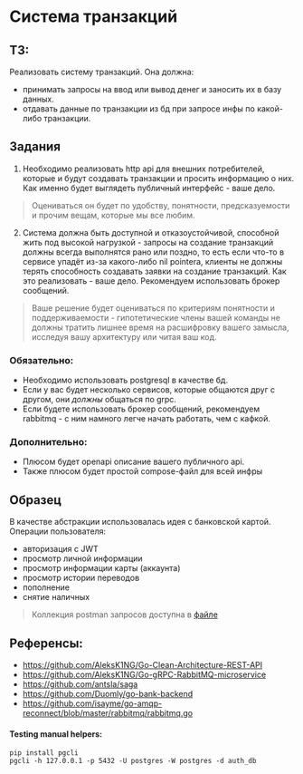# Система транзакций

## ТЗ:

Реализовать систему транзакций. Она должна:
* принимать запросы на ввод или вывод денег и заносить их в базу данных. 
* отдавать данные по транзакции из бд при запросе инфы по какой-либо транзакции.

## Задания

1. Необходимо реализовать http api для внешних потребителей, которые и будут создавать транзакции и просить информацию о них. Как именно будет выглядеть публичный интерфейс - ваше дело. 

> Оцениваться он будет по удобству, понятности, предсказуемости и прочим вещам, которые мы все любим.

2. Система должна быть доступной и отказоустойчивой, способной жить под высокой нагрузкой - запросы на создание транзакций должны всегда выполнятся рано или поздно, то есть если что-то в сервисе упадёт из-за какого-либо nil pointerа, клиенты не должны терять способность создавать заявки на создание транзакций. Как это реализовать - ваше дело. Рекомендуем использовать брокер сообщений. 

> Ваше решение будет оцениваться по критериям понятности и поддерживаемости - гипотетические члены вашей команды не должны тратить лишнее время на расшифровку вашего замысла, исследуя вашу архитектуру или читая ваш код.

### Обязательно:
* Необходимо использовать postgresql в качестве бд.
* Если у вас будет несколько сервисов, которые общаются друг с другом, они _должны_ общаться по grpc.
* Если будете использовать брокер сообщений, рекомендуем rabbitmq - с ним намного легче начать работать, чем с кафкой.

### Дополнительно: 
* Плюсом будет openapi описание вашего публичного api.
* Также плюсом будет простой compose-файл для всей инфры

## Образец

В качестве абстракции использовалась идея с банковской картой. Операции пользователя:

* авторизация с JWT
* просмотр личной информации
* просмотр информации карты (аккаунта)
* просмотр истории переводов
* пополнение
* снятие наличных

> Коллекция postman запросов доступна в [файле](./API.postman_collection.json)

## Референсы:

* https://github.com/AleksK1NG/Go-Clean-Architecture-REST-API
* https://github.com/AleksK1NG/Go-gRPC-RabbitMQ-microservice
* https://github.com/antsla/saga
* https://github.com/Duomly/go-bank-backend
* https://github.com/isayme/go-amqp-reconnect/blob/master/rabbitmq/rabbitmq.go

#### Testing manual helpers:

```
pip install pgcli
pgcli -h 127.0.0.1 -p 5432 -U postgres -W postgres -d auth_db
```